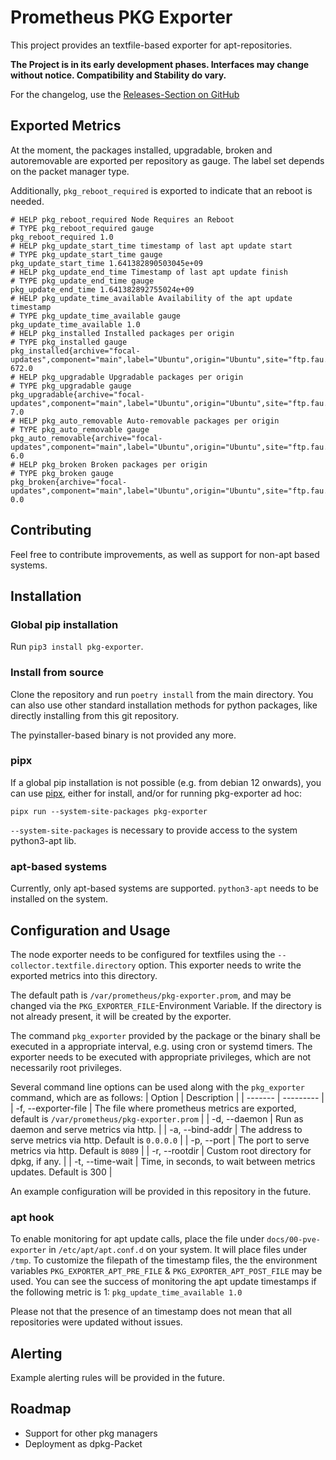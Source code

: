 # Prometheus PKG Exporter

This project provides an textfile-based exporter for apt-repositories. 

**The Project is in its early development phases. Interfaces may change without notice. Compatibility and Stability do vary.**

For the changelog, use the [Releases-Section on GitHub](https://github.com/margau/pkg-exporter/releases/)

## Exported Metrics

At the moment, the packages installed, upgradable, broken and autoremovable are exported per repository as gauge. The label set depends on the packet manager type.

Additionally, `pkg_reboot_required` is exported to indicate that an reboot is needed.

```
# HELP pkg_reboot_required Node Requires an Reboot
# TYPE pkg_reboot_required gauge
pkg_reboot_required 1.0
# HELP pkg_update_start_time timestamp of last apt update start
# TYPE pkg_update_start_time gauge
pkg_update_start_time 1.641382890503045e+09
# HELP pkg_update_end_time Timestamp of last apt update finish
# TYPE pkg_update_end_time gauge
pkg_update_end_time 1.641382892755024e+09
# HELP pkg_update_time_available Availability of the apt update timestamp
# TYPE pkg_update_time_available gauge
pkg_update_time_available 1.0
# HELP pkg_installed Installed packages per origin
# TYPE pkg_installed gauge
pkg_installed{archive="focal-updates",component="main",label="Ubuntu",origin="Ubuntu",site="ftp.fau.de",trusted="True"} 672.0
# HELP pkg_upgradable Upgradable packages per origin
# TYPE pkg_upgradable gauge
pkg_upgradable{archive="focal-updates",component="main",label="Ubuntu",origin="Ubuntu",site="ftp.fau.de",trusted="True"} 7.0
# HELP pkg_auto_removable Auto-removable packages per origin
# TYPE pkg_auto_removable gauge
pkg_auto_removable{archive="focal-updates",component="main",label="Ubuntu",origin="Ubuntu",site="ftp.fau.de",trusted="True"} 6.0
# HELP pkg_broken Broken packages per origin
# TYPE pkg_broken gauge
pkg_broken{archive="focal-updates",component="main",label="Ubuntu",origin="Ubuntu",site="ftp.fau.de",trusted="True"} 0.0

```

## Contributing

Feel free to contribute improvements, as well as support for non-apt based systems.

## Installation

### Global pip installation
Run `pip3 install pkg-exporter`.

### Install from source
Clone the repository and run `poetry install` from the main directory.
You can also use other standard installation methods for python packages, like directly installing from this git repository.

The pyinstaller-based binary is not provided any more.

### pipx
If a global pip installation is not possible (e.g. from debian 12 onwards), you can use [pipx](https://pypa.github.io/pipx), either for install, and/or for running pkg-exporter ad hoc:
```
pipx run --system-site-packages pkg-exporter
```

`--system-site-packages` is necessary to provide access to the system python3-apt lib.

### apt-based systems

Currently, only apt-based systems are supported. `python3-apt` needs to be installed on the system.

## Configuration and Usage

The node exporter needs to be configured for textfiles using the `--collector.textfile.directory` option. This exporter needs to write the exported metrics into this directory. 

The default path is `/var/prometheus/pkg-exporter.prom`, and may be changed via the `PKG_EXPORTER_FILE`-Environment Variable.
If the directory is not already present, it will be created by the exporter.

The command `pkg_exporter` provided by the package or the binary shall be executed in a appropriate interval, e.g. using cron or systemd timers.
The exporter needs to be executed with appropriate privileges, which are not necessarily root privileges.

Several command line options can be used along with the `pkg_exporter` command, which are as follows:
| Option | Description |
| ------- | --------- | 
| -f, --exporter-file | The file where prometheus metrics are exported, default is `/var/prometheus/pkg-exporter.prom` |
| -d, --daemon | Run as daemon and serve metrics via http. |
| -a, --bind-addr | The address to serve metrics via http. Default is `0.0.0.0` |
| -p, --port | The port to serve metrics via http. Default is `8089` | 
| -r, --rootdir | Custom root directory for dpkg, if any. |
| -t, --time-wait | Time, in seconds, to wait between metrics updates. Default is 300 |

An example configuration will be provided in this repository in the future.

### apt hook
To enable monitoring for apt update calls, place the file under `docs/00-pve-exporter` in `/etc/apt/apt.conf.d` on your system.
It will place files under `/tmp`. To customize the filepath of the timestamp files, the the environment variables `PKG_EXPORTER_APT_PRE_FILE` & `PKG_EXPORTER_APT_POST_FILE` may be used.
You can see the success of monitoring the apt update timestamps if the following metric is 1: `pkg_update_time_available 1.0`

Please not that the presence of an timestamp does not mean that all repositories were updated without issues.

## Alerting

Example alerting rules will be provided in the future.

## Roadmap

- Support for other pkg managers
- Deployment as dpkg-Packet
